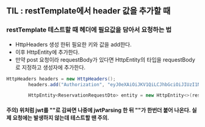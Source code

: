 ## TIL : restTemplate에서 header 값을 추가할 때 

### restTemplate 테스트할 때 헤더에 필요값을 담아서 요청하는 법

- HttpHeaders 생성 한뒤 필요한 키와 값을 add한다. 
- 이후 HttpEntity에 추가한다. 
- 만약 post 요청이라 requestBody가 있다면 HttpEntity의 타입을 requestBody로 지정하고 생성자에 추가한다.

```java
HttpHeaders headers = new HttpHeaders();
        headers.add("Authorization", "eyJ0eXAiOiJKV1QiLCJhbGciOiJIUzI1NiJ9.eyJ1c2VyRW1haWwiOiJcImd1c3duczE2NTlAZ21haWwuY29tXCIifQ.Vv1Wok3UbMpF4ghbB2i6aGdh53HoazhVznmKAQnuijs");

        HttpEntity<ReservationRequestDto> entity = new HttpEntity<>(reservationRequestDto, headers);
```

#### 주의) 위처럼 jwt를 ""로 감싸면 나중에 jwtParsing 한 뒤 ""가 한번더 붙어 나온다. 실제 요청에는 발생하지 않는데 테스트할 땐 주의.

